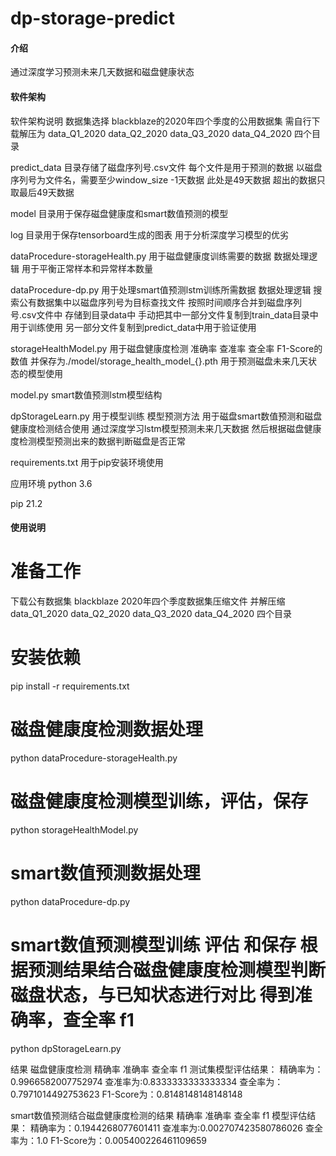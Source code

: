 # dp-storage-predict

#### 介绍
通过深度学习预测未来几天数据和磁盘健康状态  

#### 软件架构
软件架构说明
数据集选择 blackblaze的2020年四个季度的公用数据集 需自行下载解压为 data_Q1_2020 data_Q2_2020 data_Q3_2020 data_Q4_2020 四个目录

predict_data 目录存储了磁盘序列号.csv文件 每个文件是用于预测的数据 以磁盘序列号为文件名，需要至少window_size -1天数据 此处是49天数据 超出的数据只取最后49天数据

model 目录用于保存磁盘健康度和smart数值预测的模型

log 目录用于保存tensorboard生成的图表 用于分析深度学习模型的优劣

dataProcedure-storageHealth.py 用于磁盘健康度训练需要的数据 数据处理逻辑 用于平衡正常样本和异常样本数量

dataProcedure-dp.py 用于处理smart值预测lstm训练所需数据 数据处理逻辑 搜索公有数据集中以磁盘序列号为目标查找文件 按照时间顺序合并到磁盘序列号.csv文件中 存储到目录data中 手动把其中一部分文件复制到train_data目录中用于训练使用 另一部分文件复制到predict_data中用于验证使用

storageHealthModel.py 用于磁盘健康度检测 准确率 查准率 查全率 F1-Score的数值 并保存为./model/storage_health_model_{}.pth 用于预测磁盘未来几天状态的模型使用

model.py smart数值预测lstm模型结构

dpStorageLearn.py 用于模型训练 模型预测方法 用于磁盘smart数值预测和磁盘健康度检测结合使用 通过深度学习lstm模型预测未来几天数据 然后根据磁盘健康度检测模型预测出来的数据判断磁盘是否正常

requirements.txt 用于pip安装环境使用

应用环境 
python 3.6 

pip 21.2

#### 使用说明
# 准备工作

下载公有数据集 blackblaze 2020年四个季度数据集压缩文件 并解压缩  data_Q1_2020 data_Q2_2020 data_Q3_2020 data_Q4_2020 四个目录

# 安装依赖
pip install -r requirements.txt
# 磁盘健康度检测数据处理
python dataProcedure-storageHealth.py
# 磁盘健康度检测模型训练，评估，保存
python storageHealthModel.py
# smart数值预测数据处理
python dataProcedure-dp.py
# smart数值预测模型训练 评估 和保存 根据预测结果结合磁盘健康度检测模型判断磁盘状态，与已知状态进行对比 得到准确率，查全率 f1
python dpStorageLearn.py

结果
磁盘健康度检测 精确率 准确率 查全率 f1
测试集模型评估结果：
精确率为：0.9966582007752974
查准率为:0.8333333333333334
查全率为：0.7971014492753623
F1-Score为：0.8148148148148148

smart数值预测结合磁盘健康度检测的结果 精确率 准确率 查全率 f1
模型评估结果：
精确率为：0.1944268077601411
查准率为:0.002707423580786026
查全率为：1.0
F1-Score为：0.005400226461109659

